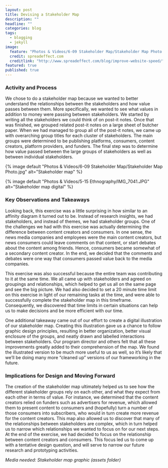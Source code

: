 ```yaml
---
layout: post
title: Devising a Stakeholder Map
description: ""
headline: ""
categories: blog
tags: 
  - blogging
  - jekyll
image: 
  feature: "Photos & Videos/6-09 Stakeholder Map/Stakeholder Map Photo.jpg"
  credit: spreadeffect.com
  creditlink: "http://www.spreadeffect.com/blog/improve-website-speed/"
featured: true
published: true
---
```


### Activity and Process

We chose to do a stakeholder map because we wanted to better understand the relationships between the stakeholders and how value passes between them. More specifically, we wanted to see what values in addition to money were passing between stakeholders. We started by writing all the stakeholders we could think of on post-it notes. Once that was finished, we grouped related post-it notes on a large sheet of butcher paper. When we had managed to group all of the post-it notes, we came up with overarching group titles for each cluster of stakeholders. The main groups were determined to be publishing platforms, consumers, content creators, platform providers, and funders. The final step was to determine how value passed between the large groups of stakeholders as well as between individual stakeholders.

{% image default "Photos & Videos/6-09 Stakeholder Map/Stakeholder Map Photo.jpg" alt="Stakeholder map"  %}

{% image default "Photos & Videos/5-15 Ethnography/IMG_7041.JPG" alt="Stakeholder map digital"  %}

### Key Observations and Takeaways

Looking back, this exercise was a little surprising in how similar to an affinity diagram it turned out to be. Instead of research insights, we had stakeholders, and instead of themes, we had stakeholder groups. One of the challenges we had with this exercise was actually determining the difference between content creators and consumers. In one sense, the news media companies and employees were the main content creators, but news consumers could leave comments on that content, or start debates about the content among friends. Hence, consumers became somewhat of a secondary content creator. In the end, we decided that the comments and debates were one way that consumers passed value back to the media companies.

This exercise was also successful because the entire team was contributing to it at the same time. We all came up with stakeholders and agreed on groupings and relationships, which helped to get us all on the same page and see the big picture. We had also decided to set a 20 minute time limit on this exercise in light of our remaining tasks at the time, and were able to successfully complete the stakeholder map in this timeframe. Consequently, we discovered that time limits in certain situations can help us to make decisions and be more efficient with our time.

One additional takeaway came out of our effort to create a digital illustration of our stakeholder map. Creating this illustration gave us a chance to follow graphic design principles, resulting in better organization, better visual enclosure of the groups, and neatly drawn and labelled interactions between stakeholders. Our program director and others felt that all these improvements greatly added to their comprehension of the map. We found the illustrated version to be much more useful to us as well, so it’s likely that we’ll be doing many more “cleaned up” versions of our frameworking in the future.
### Implications for Design and Moving Forward

The creation of the stakeholder map ultimately helped us to see how the different stakeholder groups rely on each other, and what they expect from each other in terms of value. For instance, we determined that the content creators relied on funders such as advertisers for revenue, which allowed them to present content to consumers and (hopefully) turn a number of those consumers into subscribers, who would in turn create more revenue for the content creators. This map also allowed us to discover that many of the relationships between stakeholders are complex, which in turn helped us to narrow which relationships we wanted to focus on for our next steps. At the end of the exercise, we had decided to focus on the relationship between content creators and consumers. This focus led us to come up with a tentative design question, and will serve to narrow our future research and prototyping activities.

*Media needed: Stakeholder map graphic (assets folder)*

